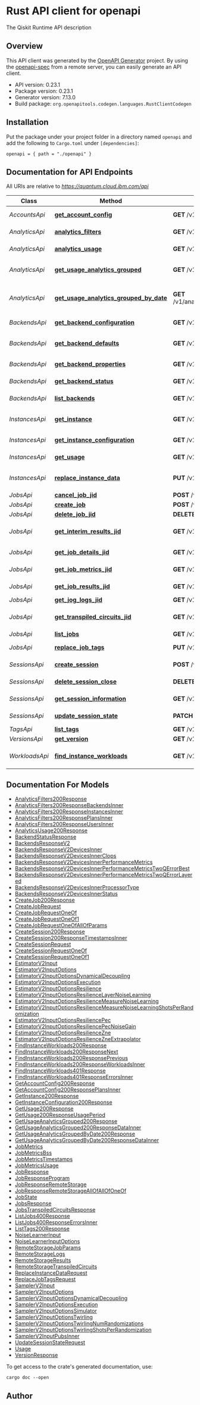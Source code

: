 # Rust API client for openapi

The Qiskit Runtime API description


## Overview

This API client was generated by the [OpenAPI Generator](https://openapi-generator.tech) project.  By using the [openapi-spec](https://openapis.org) from a remote server, you can easily generate an API client.

- API version: 0.23.1
- Package version: 0.23.1
- Generator version: 7.13.0
- Build package: `org.openapitools.codegen.languages.RustClientCodegen`

## Installation

Put the package under your project folder in a directory named `openapi` and add the following to `Cargo.toml` under `[dependencies]`:

```
openapi = { path = "./openapi" }
```

## Documentation for API Endpoints

All URIs are relative to *https://quantum.cloud.ibm.com/api*

Class | Method | HTTP request | Description
------------ | ------------- | ------------- | -------------
*AccountsApi* | [**get_account_config**](docs/AccountsApi.md#get_account_config) | **GET** /v1/accounts/{id} | Get account configuration
*AnalyticsApi* | [**analytics_filters**](docs/AnalyticsApi.md#analytics_filters) | **GET** /v1/analytics/filters | Get analytics filters
*AnalyticsApi* | [**analytics_usage**](docs/AnalyticsApi.md#analytics_usage) | **GET** /v1/analytics/usage | Get usage analytics
*AnalyticsApi* | [**get_usage_analytics_grouped**](docs/AnalyticsApi.md#get_usage_analytics_grouped) | **GET** /v1/analytics/usage_grouped | Get usage analytics grouped
*AnalyticsApi* | [**get_usage_analytics_grouped_by_date**](docs/AnalyticsApi.md#get_usage_analytics_grouped_by_date) | **GET** /v1/analytics/usage_grouped_by_date | Get usage analytics grouped by date
*BackendsApi* | [**get_backend_configuration**](docs/BackendsApi.md#get_backend_configuration) | **GET** /v1/backends/{id}/configuration | Get backend configuration
*BackendsApi* | [**get_backend_defaults**](docs/BackendsApi.md#get_backend_defaults) | **GET** /v1/backends/{id}/defaults | Get backend default settings
*BackendsApi* | [**get_backend_properties**](docs/BackendsApi.md#get_backend_properties) | **GET** /v1/backends/{id}/properties | Get backend properties
*BackendsApi* | [**get_backend_status**](docs/BackendsApi.md#get_backend_status) | **GET** /v1/backends/{id}/status | Get backend status
*BackendsApi* | [**list_backends**](docs/BackendsApi.md#list_backends) | **GET** /v1/backends | List your backends
*InstancesApi* | [**get_instance**](docs/InstancesApi.md#get_instance) | **GET** /v1/instance | Get current instance details
*InstancesApi* | [**get_instance_configuration**](docs/InstancesApi.md#get_instance_configuration) | **GET** /v1/instances/configuration | Get instance configuration
*InstancesApi* | [**get_usage**](docs/InstancesApi.md#get_usage) | **GET** /v1/instances/usage | Get instance usage
*InstancesApi* | [**replace_instance_data**](docs/InstancesApi.md#replace_instance_data) | **PUT** /v1/instances/configuration | Update instance configuration
*JobsApi* | [**cancel_job_jid**](docs/JobsApi.md#cancel_job_jid) | **POST** /v1/jobs/{id}/cancel | Cancel a job
*JobsApi* | [**create_job**](docs/JobsApi.md#create_job) | **POST** /v1/jobs | Run a job
*JobsApi* | [**delete_job_jid**](docs/JobsApi.md#delete_job_jid) | **DELETE** /v1/jobs/{id} | Delete a job
*JobsApi* | [**get_interim_results_jid**](docs/JobsApi.md#get_interim_results_jid) | **GET** /v1/jobs/{id}/interim_results | List job interim results
*JobsApi* | [**get_job_details_jid**](docs/JobsApi.md#get_job_details_jid) | **GET** /v1/jobs/{id} | List job details
*JobsApi* | [**get_job_metrics_jid**](docs/JobsApi.md#get_job_metrics_jid) | **GET** /v1/jobs/{id}/metrics | Get job metrics
*JobsApi* | [**get_job_results_jid**](docs/JobsApi.md#get_job_results_jid) | **GET** /v1/jobs/{id}/results | List job results
*JobsApi* | [**get_jog_logs_jid**](docs/JobsApi.md#get_jog_logs_jid) | **GET** /v1/jobs/{id}/logs | List job logs
*JobsApi* | [**get_transpiled_circuits_jid**](docs/JobsApi.md#get_transpiled_circuits_jid) | **GET** /v1/jobs/{id}/transpiled_circuits | Get job transpiled circuits
*JobsApi* | [**list_jobs**](docs/JobsApi.md#list_jobs) | **GET** /v1/jobs | List jobs
*JobsApi* | [**replace_job_tags**](docs/JobsApi.md#replace_job_tags) | **PUT** /v1/jobs/{id}/tags | Replace job tags
*SessionsApi* | [**create_session**](docs/SessionsApi.md#create_session) | **POST** /v1/sessions | Create a session
*SessionsApi* | [**delete_session_close**](docs/SessionsApi.md#delete_session_close) | **DELETE** /v1/sessions/{id}/close | Close job session
*SessionsApi* | [**get_session_information**](docs/SessionsApi.md#get_session_information) | **GET** /v1/sessions/{id} | Get a session
*SessionsApi* | [**update_session_state**](docs/SessionsApi.md#update_session_state) | **PATCH** /v1/sessions/{id} | Update a session
*TagsApi* | [**list_tags**](docs/TagsApi.md#list_tags) | **GET** /v1/tags | List tags
*VersionsApi* | [**get_version**](docs/VersionsApi.md#get_version) | **GET** /v1/versions | Get version
*WorkloadsApi* | [**find_instance_workloads**](docs/WorkloadsApi.md#find_instance_workloads) | **GET** /v1/workloads | List user instance workloads


## Documentation For Models

 - [AnalyticsFilters200Response](docs/AnalyticsFilters200Response.md)
 - [AnalyticsFilters200ResponseBackendsInner](docs/AnalyticsFilters200ResponseBackendsInner.md)
 - [AnalyticsFilters200ResponseInstancesInner](docs/AnalyticsFilters200ResponseInstancesInner.md)
 - [AnalyticsFilters200ResponsePlansInner](docs/AnalyticsFilters200ResponsePlansInner.md)
 - [AnalyticsFilters200ResponseUsersInner](docs/AnalyticsFilters200ResponseUsersInner.md)
 - [AnalyticsUsage200Response](docs/AnalyticsUsage200Response.md)
 - [BackendStatusResponse](docs/BackendStatusResponse.md)
 - [BackendsResponseV2](docs/BackendsResponseV2.md)
 - [BackendsResponseV2DevicesInner](docs/BackendsResponseV2DevicesInner.md)
 - [BackendsResponseV2DevicesInnerClops](docs/BackendsResponseV2DevicesInnerClops.md)
 - [BackendsResponseV2DevicesInnerPerformanceMetrics](docs/BackendsResponseV2DevicesInnerPerformanceMetrics.md)
 - [BackendsResponseV2DevicesInnerPerformanceMetricsTwoQErrorBest](docs/BackendsResponseV2DevicesInnerPerformanceMetricsTwoQErrorBest.md)
 - [BackendsResponseV2DevicesInnerPerformanceMetricsTwoQErrorLayered](docs/BackendsResponseV2DevicesInnerPerformanceMetricsTwoQErrorLayered.md)
 - [BackendsResponseV2DevicesInnerProcessorType](docs/BackendsResponseV2DevicesInnerProcessorType.md)
 - [BackendsResponseV2DevicesInnerStatus](docs/BackendsResponseV2DevicesInnerStatus.md)
 - [CreateJob200Response](docs/CreateJob200Response.md)
 - [CreateJobRequest](docs/CreateJobRequest.md)
 - [CreateJobRequestOneOf](docs/CreateJobRequestOneOf.md)
 - [CreateJobRequestOneOf1](docs/CreateJobRequestOneOf1.md)
 - [CreateJobRequestOneOfAllOfParams](docs/CreateJobRequestOneOfAllOfParams.md)
 - [CreateSession200Response](docs/CreateSession200Response.md)
 - [CreateSession200ResponseTimestampsInner](docs/CreateSession200ResponseTimestampsInner.md)
 - [CreateSessionRequest](docs/CreateSessionRequest.md)
 - [CreateSessionRequestOneOf](docs/CreateSessionRequestOneOf.md)
 - [CreateSessionRequestOneOf1](docs/CreateSessionRequestOneOf1.md)
 - [EstimatorV2Input](docs/EstimatorV2Input.md)
 - [EstimatorV2InputOptions](docs/EstimatorV2InputOptions.md)
 - [EstimatorV2InputOptionsDynamicalDecoupling](docs/EstimatorV2InputOptionsDynamicalDecoupling.md)
 - [EstimatorV2InputOptionsExecution](docs/EstimatorV2InputOptionsExecution.md)
 - [EstimatorV2InputOptionsResilience](docs/EstimatorV2InputOptionsResilience.md)
 - [EstimatorV2InputOptionsResilienceLayerNoiseLearning](docs/EstimatorV2InputOptionsResilienceLayerNoiseLearning.md)
 - [EstimatorV2InputOptionsResilienceMeasureNoiseLearning](docs/EstimatorV2InputOptionsResilienceMeasureNoiseLearning.md)
 - [EstimatorV2InputOptionsResilienceMeasureNoiseLearningShotsPerRandomization](docs/EstimatorV2InputOptionsResilienceMeasureNoiseLearningShotsPerRandomization.md)
 - [EstimatorV2InputOptionsResiliencePec](docs/EstimatorV2InputOptionsResiliencePec.md)
 - [EstimatorV2InputOptionsResiliencePecNoiseGain](docs/EstimatorV2InputOptionsResiliencePecNoiseGain.md)
 - [EstimatorV2InputOptionsResilienceZne](docs/EstimatorV2InputOptionsResilienceZne.md)
 - [EstimatorV2InputOptionsResilienceZneExtrapolator](docs/EstimatorV2InputOptionsResilienceZneExtrapolator.md)
 - [FindInstanceWorkloads200Response](docs/FindInstanceWorkloads200Response.md)
 - [FindInstanceWorkloads200ResponseNext](docs/FindInstanceWorkloads200ResponseNext.md)
 - [FindInstanceWorkloads200ResponsePrevious](docs/FindInstanceWorkloads200ResponsePrevious.md)
 - [FindInstanceWorkloads200ResponseWorkloadsInner](docs/FindInstanceWorkloads200ResponseWorkloadsInner.md)
 - [FindInstanceWorkloads401Response](docs/FindInstanceWorkloads401Response.md)
 - [FindInstanceWorkloads401ResponseErrorsInner](docs/FindInstanceWorkloads401ResponseErrorsInner.md)
 - [GetAccountConfig200Response](docs/GetAccountConfig200Response.md)
 - [GetAccountConfig200ResponsePlansInner](docs/GetAccountConfig200ResponsePlansInner.md)
 - [GetInstance200Response](docs/GetInstance200Response.md)
 - [GetInstanceConfiguration200Response](docs/GetInstanceConfiguration200Response.md)
 - [GetUsage200Response](docs/GetUsage200Response.md)
 - [GetUsage200ResponseUsagePeriod](docs/GetUsage200ResponseUsagePeriod.md)
 - [GetUsageAnalyticsGrouped200Response](docs/GetUsageAnalyticsGrouped200Response.md)
 - [GetUsageAnalyticsGrouped200ResponseDataInner](docs/GetUsageAnalyticsGrouped200ResponseDataInner.md)
 - [GetUsageAnalyticsGroupedByDate200Response](docs/GetUsageAnalyticsGroupedByDate200Response.md)
 - [GetUsageAnalyticsGroupedByDate200ResponseDataInner](docs/GetUsageAnalyticsGroupedByDate200ResponseDataInner.md)
 - [JobMetrics](docs/JobMetrics.md)
 - [JobMetricsBss](docs/JobMetricsBss.md)
 - [JobMetricsTimestamps](docs/JobMetricsTimestamps.md)
 - [JobMetricsUsage](docs/JobMetricsUsage.md)
 - [JobResponse](docs/JobResponse.md)
 - [JobResponseProgram](docs/JobResponseProgram.md)
 - [JobResponseRemoteStorage](docs/JobResponseRemoteStorage.md)
 - [JobResponseRemoteStorageAllOfAllOfOneOf](docs/JobResponseRemoteStorageAllOfAllOfOneOf.md)
 - [JobState](docs/JobState.md)
 - [JobsResponse](docs/JobsResponse.md)
 - [JobsTranspiledCircuitsResponse](docs/JobsTranspiledCircuitsResponse.md)
 - [ListJobs400Response](docs/ListJobs400Response.md)
 - [ListJobs400ResponseErrorsInner](docs/ListJobs400ResponseErrorsInner.md)
 - [ListTags200Response](docs/ListTags200Response.md)
 - [NoiseLearnerInput](docs/NoiseLearnerInput.md)
 - [NoiseLearnerInputOptions](docs/NoiseLearnerInputOptions.md)
 - [RemoteStorageJobParams](docs/RemoteStorageJobParams.md)
 - [RemoteStorageLogs](docs/RemoteStorageLogs.md)
 - [RemoteStorageResults](docs/RemoteStorageResults.md)
 - [RemoteStorageTranspiledCircuits](docs/RemoteStorageTranspiledCircuits.md)
 - [ReplaceInstanceDataRequest](docs/ReplaceInstanceDataRequest.md)
 - [ReplaceJobTagsRequest](docs/ReplaceJobTagsRequest.md)
 - [SamplerV2Input](docs/SamplerV2Input.md)
 - [SamplerV2InputOptions](docs/SamplerV2InputOptions.md)
 - [SamplerV2InputOptionsDynamicalDecoupling](docs/SamplerV2InputOptionsDynamicalDecoupling.md)
 - [SamplerV2InputOptionsExecution](docs/SamplerV2InputOptionsExecution.md)
 - [SamplerV2InputOptionsSimulator](docs/SamplerV2InputOptionsSimulator.md)
 - [SamplerV2InputOptionsTwirling](docs/SamplerV2InputOptionsTwirling.md)
 - [SamplerV2InputOptionsTwirlingNumRandomizations](docs/SamplerV2InputOptionsTwirlingNumRandomizations.md)
 - [SamplerV2InputOptionsTwirlingShotsPerRandomization](docs/SamplerV2InputOptionsTwirlingShotsPerRandomization.md)
 - [SamplerV2InputPubsInner](docs/SamplerV2InputPubsInner.md)
 - [UpdateSessionStateRequest](docs/UpdateSessionStateRequest.md)
 - [Usage](docs/Usage.md)
 - [VersionResponse](docs/VersionResponse.md)


To get access to the crate's generated documentation, use:

```
cargo doc --open
```

## Author



